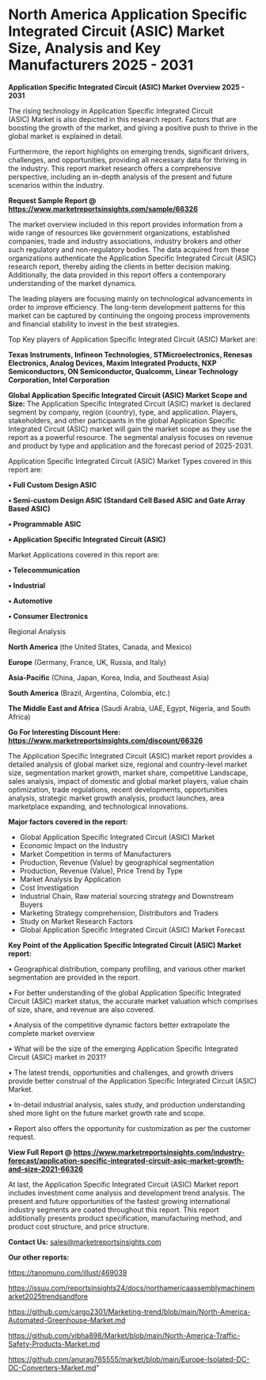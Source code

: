 # North America Application Specific Integrated Circuit (ASIC) Market Size, Analysis and Key Manufacturers 2025 - 2031

<Strong> Application Specific Integrated Circuit (ASIC) Market Overview 2025 - 2031</strong>

The rising technology in Application Specific Integrated Circuit (ASIC) Market is also depicted in this research report. Factors that are boosting the growth of the market, and giving a positive push to thrive in the global market is explained in detail.

Furthermore, the report highlights on emerging trends, significant drivers, challenges, and opportunities, providing all necessary data for thriving in the industry. This report market research offers a comprehensive perspective, including an in-depth analysis of the present and future scenarios within the industry.

<strong>Request Sample Report @ <a href=https://www.marketreportsinsights.com/sample/66326>https://www.marketreportsinsights.com/sample/66326</a></strong>

The market overview included in this report provides information from a wide range of resources like government organizations, established companies, trade and industry associations, industry brokers and other such regulatory and non-regulatory bodies. The data acquired from these organizations authenticate the Application Specific Integrated Circuit (ASIC) research report, thereby aiding the clients in better decision making. Additionally, the data provided in this report offers a contemporary understanding of the market dynamics.

The leading players are focusing mainly on technological advancements in order to improve efficiency. The long-term development patterns for this market can be captured by continuing the ongoing process improvements and financial stability to invest in the best strategies.

Top Key players of Application Specific Integrated Circuit (ASIC) Market are:

<strong>Texas Instruments, Infineon Technologies, STMicroelectronics, Renesas Electronics, Analog Devices, Maxim Integrated Products, NXP Semiconductors, ON Semiconductor, Qualcomm, Linear Technology Corporation, Intel Corporation</strong>

<strong><b>Global Application Specific Integrated Circuit (ASIC) Market Scope and Size:</b></strong>
The Application Specific Integrated Circuit (ASIC) market is declared segment by company, region (country), type, and application. Players, stakeholders, and other participants in the global Application Specific Integrated Circuit (ASIC) market will gain the market scope as they use the report as a powerful resource. The segmental analysis focuses on revenue and product by type and application and the forecast period of 2025-2031.

Application Specific Integrated Circuit (ASIC) Market Types covered in this report are:

<strong>• Full Custom Design ASIC

• Semi-custom Design ASIC (Standard Cell Based ASIC and Gate Array Based ASIC)

• Programmable ASIC

• Application Specific Integrated Circuit (ASIC)</strong>

Market Applications covered in this report are:

<strong>• Telecommunication

• Industrial

• Automotive

• Consumer Electronics</strong> 

Regional Analysis

<strong>North America</strong> (the United States, Canada, and Mexico)

<strong>Europe</strong> (Germany, France, UK, Russia, and Italy)

<strong>Asia-Pacific</strong> (China, Japan, Korea, India, and Southeast Asia)

<strong>South America</strong> (Brazil, Argentina, Colombia, etc.)

<strong>The Middle East and Africa</strong> (Saudi Arabia, UAE, Egypt, Nigeria, and South Africa)

<strong>Go For Interesting Discount Here: <a href=https://www.marketreportsinsights.com/discount/66326>https://www.marketreportsinsights.com/discount/66326</a></strong>

The Application Specific Integrated Circuit (ASIC) market report provides a detailed analysis of global market size, regional and country-level market size, segmentation market growth, market share, competitive Landscape, sales analysis, impact of domestic and global market players, value chain optimization, trade regulations, recent developments, opportunities analysis, strategic market growth analysis, product launches, area marketplace expanding, and technological innovations.

<strong><b>Major factors covered in the report:</b></strong>
<ul>
  <li>Global Application Specific Integrated Circuit (ASIC) Market </li>
  <li>Economic Impact on the Industry</li>
  <li>Market Competition in terms of Manufacturers</li>
  <li>Production, Revenue (Value) by geographical segmentation</li>
  <li>Production, Revenue (Value), Price Trend by Type</li>
  <li>Market Analysis by Application</li>
  <li>Cost Investigation</li>
  <li>Industrial Chain, Raw material sourcing strategy and Downstream Buyers</li>
  <li>Marketing Strategy comprehension, Distributors and Traders</li>
  <li>Study on Market Research Factors</li>
  <li>Global Application Specific Integrated Circuit (ASIC) Market Forecast</li>
</ul>

<strong><b>Key Point of the Application Specific Integrated Circuit (ASIC) Market report:</b></strong>

• Geographical distribution, company profiling, and various other market segmentation are provided in the report.

• For better understanding of the global Application Specific Integrated Circuit (ASIC) market status, the accurate market valuation which comprises of size, share, and revenue are also covered.

• Analysis of the competitive dynamic factors better extrapolate the complete market overview

• What will be the size of the emerging Application Specific Integrated Circuit (ASIC) market in 2031?

• The latest trends, opportunities and challenges, and growth drivers provide better construal of the Application Specific Integrated Circuit (ASIC) Market.

• In-detail industrial analysis, sales study, and production understanding shed more light on the future market growth rate and scope.

• Report also offers the opportunity for customization as per the customer request.

<strong><b>View Full Report @ <a href=https://www.marketreportsinsights.com/industry-forecast/application-specific-integrated-circuit-asic-market-growth-and-size-2021-66326>https://www.marketreportsinsights.com/industry-forecast/application-specific-integrated-circuit-asic-market-growth-and-size-2021-66326</a></b></strong>


At last, the Application Specific Integrated Circuit (ASIC) Market report includes investment come analysis and development trend analysis. The present and future opportunities of the fastest growing international industry segments are coated throughout this report. This report additionally presents product specification, manufacturing method, and product cost structure, and price structure.

<strong>Contact Us:</strong>
sales@marketreportsinsights.com

<strong>Our other reports:</strong>

<a href=https://tanomuno.com/illust/469039>https://tanomuno.com/illust/469039</a>

<a href=https://issuu.com/reportsinsights24/docs/northamericaassemblymachinemarket2025trendsandfore>https://issuu.com/reportsinsights24/docs/northamericaassemblymachinemarket2025trendsandfore</a>

<a href=https://github.com/cargo2301/Marketing-trend/blob/main/North-America-Automated-Greenhouse-Market.md>https://github.com/cargo2301/Marketing-trend/blob/main/North-America-Automated-Greenhouse-Market.md</a>

<a href=https://github.com/vibha898/Market/blob/main/North-America-Traffic-Safety-Products-Market.md>https://github.com/vibha898/Market/blob/main/North-America-Traffic-Safety-Products-Market.md</a>

<a href=https://github.com/anurag765555/market/blob/main/Europe-Isolated-DC-DC-Converters-Market.md>https://github.com/anurag765555/market/blob/main/Europe-Isolated-DC-DC-Converters-Market.md</a>"

